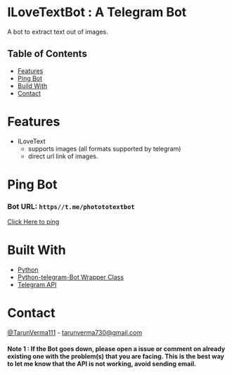 ILoveTextBot : A Telegram Bot
======

A bot to extract text out of images.


## Table of Contents

* [Features](#features)
* [Ping Bot](#Ping-Bot)
* [Build With](#Build-With)
* [Contact](#Contact)

# Features

* ILoveText
  * supports images (all formats supported by telegram)
  * direct url link of images.


# Ping Bot
### Bot  URL: `https//t.me/photototextbot`
[Click Here to ping ](https//t.me/photototextbot/)



# Built With

* [Python](https://www.python.org/)
* [Python-telegram-Bot Wrapper Class](https://github.com/python-telegram-bot/python-telegram-bot)
* [Telegram API](https://core.telegram.org/)



# Contact

[@TarunVerma111](https://twitter.com/TarunVerma111) - tarunverma730@gmail.com



#### Note 1 : If the Bot goes down, please open a issue or comment on already existing one with the problem(s) that you are facing. This is the best way to let me know that the API is not working, avoid sending email. 

